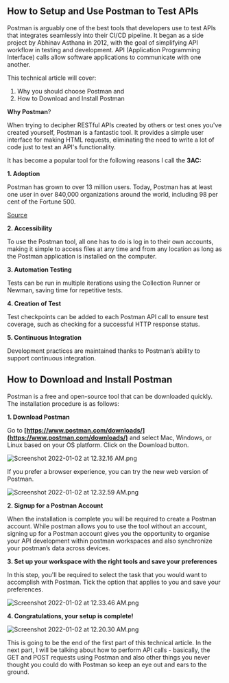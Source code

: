 ## How to Setup and Use Postman to Test APIs

Postman is arguably one of the best tools that developers use to test APIs that integrates seamlessly into their CI/CD pipeline. It began as a side project by Abhinav Asthana in 2012, with the goal of simplifying API workflow in testing and development. API (Application Programming Interface) calls allow software applications to communicate with one another.

This technical article will cover:


1. Why you should choose Postman and
2. How to Download and Install Postman

**Why Postman**?

When trying to decipher RESTful APIs created by others or test ones you've created yourself, Postman is a fantastic tool. It provides a simple user interface for making HTML requests, eliminating the need to write a lot of code just to test an API's functionality.

It has become a popular tool for the following reasons I call the **3AC:**

**1. Adoption**

Postman has grown to over 13 million users. Today, Postman has at least one user in over 840,000 organizations around the world, including 98 per cent of the Fortune 500. 

  [Source](https://www.businesswire.com/news/home/20210128005321/en/Postman%E2%80%99s-Vision-for-the-Next-Generation-of-APIs-Draws-4-Million-New-Users-in-2020#:~:text=Scaled%20to%20more%20than%2013,98%25%20of%20the%20Fortune%20500) 



**2. Accessibility**

To use the Postman tool, all one has to do is log in to their own accounts, making it simple to access files at any time and from any location as long as the Postman application is installed on the computer.

**3. Automation Testing**

Tests can be run in multiple iterations using the Collection Runner or Newman, saving time for repetitive tests.

**4. Creation of Test**

Test checkpoints can be added to each Postman API call to ensure test coverage, such as checking for a successful HTTP response status.

**5. Continuous Integration**

Development practices are maintained thanks to Postman’s ability to support continuous integration.


## 


## How to Download and Install Postman

Postman is a free and open-source tool that can be downloaded quickly. The installation procedure is as follows:

**1. Download Postman**

Go to **[https://www.postman.com/downloads/](https://www.postman.com/downloads/)** and select Mac, Windows, or Linux based on your OS platform. Click on the Download button.



![Screenshot 2022-01-02 at 12.32.16 AM.png](https://cdn.hashnode.com/res/hashnode/image/upload/v1641079943712/vvp1KpJ4M.png)


If you prefer a browser experience, you can try the new web version of Postman.

![Screenshot 2022-01-02 at 12.32.59 AM.png](https://cdn.hashnode.com/res/hashnode/image/upload/v1641079987670/pXekbOSz1.png)




**2. Signup for a Postman Account**

When the installation is complete you will be required to create a Postman account. While postman allows you to use the tool without an account, signing up for a Postman account gives you the opportunity to organise your API development within postman workspaces and also synchronize your postman’s data across devices.

**3. Set up your workspace with the right tools and save your preferences**

In this step, you'll be required to select the task that you would want to accomplish with  Postman. Tick the option that applies to you and save your preferences.



![Screenshot 2022-01-02 at 12.33.46 AM.png](https://cdn.hashnode.com/res/hashnode/image/upload/v1641080032275/zV5_yTuu7.png)

**4. Congratulations, your setup is complete!**



![Screenshot 2022-01-02 at 12.20.30 AM.png](https://cdn.hashnode.com/res/hashnode/image/upload/v1641080065626/8PYRxA7Zr.png)


This is going to be the end of the first part of this technical article. In the next part, I will be talking about how to perform API calls - basically, the GET and POST requests using Postman and also other things you never thought you could do with Postman so keep an eye out and ears to the ground.  
